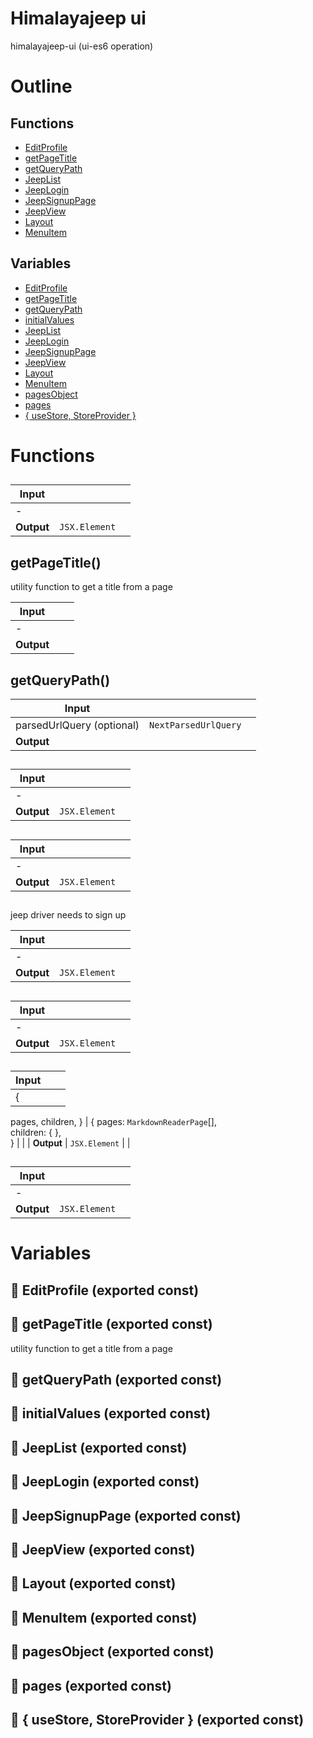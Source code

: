 # Himalayajeep ui

himalayajeep-ui (ui-es6 operation)



# Outline

## Functions

- [EditProfile](#EditProfile)
- [getPageTitle](#getPageTitle)
- [getQueryPath](#getQueryPath)
- [JeepList](#JeepList)
- [JeepLogin](#JeepLogin)
- [JeepSignupPage](#JeepSignupPage)
- [JeepView](#JeepView)
- [Layout](#Layout)
- [MenuItem](#MenuItem)

## Variables

- [EditProfile](#editprofile)
- [getPageTitle](#getpagetitle)
- [getQueryPath](#getquerypath)
- [initialValues](#initialvalues)
- [JeepList](#jeeplist)
- [JeepLogin](#jeeplogin)
- [JeepSignupPage](#jeepsignuppage)
- [JeepView](#jeepview)
- [Layout](#layout)
- [MenuItem](#menuitem)
- [pagesObject](#pagesobject)
- [pages](#pages)
- [{ useStore, StoreProvider }](#usestore-storeprovider)



# Functions

## <EditProfile />

| Input      |    |    |
| ---------- | -- | -- |
| - | | |
| **Output** | `JSX.Element`   |    |



## getPageTitle()

utility function to get a title from a page


| Input      |    |    |
| ---------- | -- | -- |
| - | | |
| **Output** |    |    |



## getQueryPath()

| Input      |    |    |
| ---------- | -- | -- |
| parsedUrlQuery (optional) | `NextParsedUrlQuery` |  |
| **Output** |    |    |



## <JeepList />

| Input      |    |    |
| ---------- | -- | -- |
| - | | |
| **Output** | `JSX.Element`   |    |



## <JeepLogin />

| Input      |    |    |
| ---------- | -- | -- |
| - | | |
| **Output** | `JSX.Element`   |    |



## <JeepSignupPage />

jeep driver needs to sign up


| Input      |    |    |
| ---------- | -- | -- |
| - | | |
| **Output** | `JSX.Element`   |    |



## <JeepView />

| Input      |    |    |
| ---------- | -- | -- |
| - | | |
| **Output** | `JSX.Element`   |    |



## <Layout />

| Input      |    |    |
| ---------- | -- | -- |
| {
  pages,
  children,
} | { pages: `MarkdownReaderPage`[], <br />children: {  }, <br /> } |  |
| **Output** | `JSX.Element`   |    |



## <MenuItem />

| Input      |    |    |
| ---------- | -- | -- |
| - | | |
| **Output** | `JSX.Element`   |    |


# Variables

## 📄 EditProfile (exported const)

## 📄 getPageTitle (exported const)

utility function to get a title from a page


## 📄 getQueryPath (exported const)

## 📄 initialValues (exported const)

## 📄 JeepList (exported const)

## 📄 JeepLogin (exported const)

## 📄 JeepSignupPage (exported const)

## 📄 JeepView (exported const)

## 📄 Layout (exported const)

## 📄 MenuItem (exported const)

## 📄 pagesObject (exported const)

## 📄 pages (exported const)

## 📄 { useStore, StoreProvider } (exported const)

